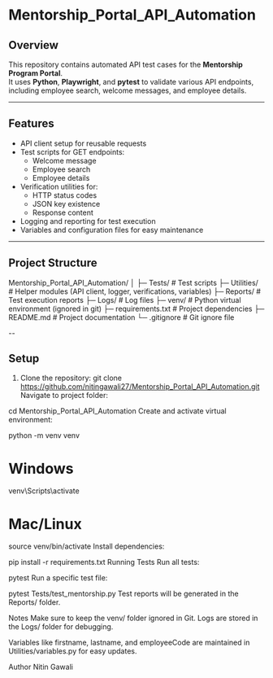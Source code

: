 # Mentorship_Portal_API_Automation

## Overview
This repository contains automated API test cases for the **Mentorship Program Portal**.  
It uses **Python**, **Playwright**, and **pytest** to validate various API endpoints, including employee search, welcome messages, and employee details.

---

## Features
- API client setup for reusable requests  
- Test scripts for GET endpoints:
  - Welcome message
  - Employee search
  - Employee details
- Verification utilities for:
  - HTTP status codes
  - JSON key existence
  - Response content
- Logging and reporting for test execution  
- Variables and configuration files for easy maintenance

---

## Project Structure

Mentorship_Portal_API_Automation/
│
├─ Tests/ # Test scripts
├─ Utilities/ # Helper modules (API client, logger, verifications, variables)
├─ Reports/ # Test execution reports
├─ Logs/ # Log files
├─ venv/ # Python virtual environment (ignored in git)
├─ requirements.txt # Project dependencies
├─ README.md # Project documentation
└─ .gitignore # Git ignore file

--

## Setup

1. Clone the repository:
git clone https://github.com/nitingawali27/Mentorship_Portal_API_Automation.git
Navigate to project folder:


cd Mentorship_Portal_API_Automation
Create and activate virtual environment:

python -m venv venv
# Windows
venv\Scripts\activate
# Mac/Linux
source venv/bin/activate
Install dependencies:

pip install -r requirements.txt
Running Tests
Run all tests:


pytest
Run a specific test file:


pytest Tests/test_mentorship.py
Test reports will be generated in the Reports/ folder.

Notes
Make sure to keep the venv/ folder ignored in Git.
Logs are stored in the Logs/ folder for debugging.

Variables like firstname, lastname, and employeeCode are maintained in Utilities/variables.py for easy updates.

Author
Nitin Gawali